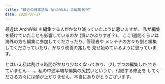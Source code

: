 ```yaml
---
title: "最近の日本語版 ArchWiki の編集状況"
date: 2020-07-17
---
```


最近は ArchWiki を編集する人がかなり減っていたように思いますが、
私が編集を続けていたことも影響しているのか (買いかぶりすぎ？)、
ここ1週間くらいは海外の方も編集に参加してくださったり、管理者や
メンテナの方々も割と編集してくださっていたり、かなり改善の兆しを
見せ始めているように思っています。

とはいえ私は割ける時間がかなり少なくなっており、少しずつの編集しか
できていません……。私の中途半端な編集の尻拭いというか、付随する修正を
してくださる方々には頭が上がりません。本当にありがとうございます。

